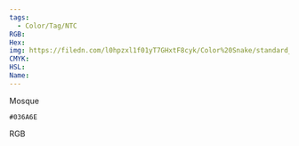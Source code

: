 ```yaml
---
tags:
  - Color/Tag/NTC
RGB:
Hex:
img: https://filedn.com/l0hpzxl1f01yT7GHxtF8cyk/Color%20Snake/standard_csv_to_svg/%23/036A6E.svg
CMYK:
HSL:
Name:
---
```

Mosque
```palette
#036A6E
```
RGB
